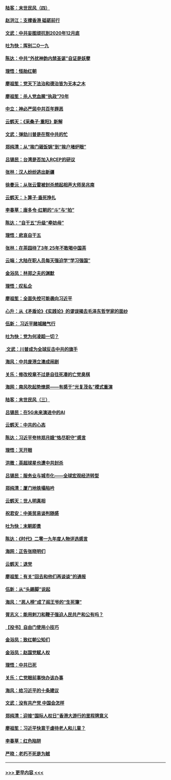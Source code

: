 #### [陆客：末世民风（四）](../pages/nsc993/n11749203.md?t=12281222) 
#### [赵洪江：支撑香港 砥砺前行](../pages/nsc993/n11748482.md?t=12281222) 
#### [文武：中共妄图顽抗到2020年12月底](../pages/nsc993/n11748446.md?t=12281222) 
#### [吐为快：挥别二O一九](../pages/nsc993/n11748411.md?t=12281222) 
#### [陈达：中共“外扰神韵内禁圣诞”自证是妖孽](../pages/nsc993/n11748226.md?t=12281222) 
#### [理悟：怪胎红朝](../pages/nsc993/n11748206.md?t=12281222) 
#### [廖祖笙：党天下法治和德治皆为无本之木](../pages/nsc993/n11748135.md?t=12281222) 
#### [廖祖笙：杀人党血腥“执政”70年](../pages/nsc993/n11745144.md?t=12281222) 
#### [中立：神必严惩中共百年罪恶](../pages/nsc993/n11744970.md?t=12281222) 
#### [云鹤天：《采桑子‧重阳》新解](../pages/nsc993/n11744948.md?t=12281222) 
#### [文武：弹劾川普是在帮中共的忙](../pages/nsc993/n11744758.md?t=12281222) 
#### [郑纯清：从“挨门砸饭锅”到“挨户堵炉眼”](../pages/nsc993/n11744745.md?t=12281222) 
#### [吕锡民：台湾是否加入RCEP的研议](../pages/nsc993/n11744701.md?t=12281222) 
#### [张林：汉人纷纷逃出新疆](../pages/nsc993/n11743530.md?t=12281222) 
#### [徐曼沅：从张云雷被封杀想起相声大师吴兆南](../pages/nsc993/n11741816.md?t=12281222) 
#### [云鹤天：卜算子‧垂死挣扎](../pages/nsc993/n11739956.md?t=12281222) 
#### [李春草：唐多令‧红朝的“斗”与“拍”](../pages/nsc993/n11739830.md?t=12281222) 
#### [陈达：“自干五”升级“牵妨母”](../pages/nsc993/n11739724.md?t=12281222) 
#### [理悟：悲哀自干五](../pages/nsc993/n11739547.md?t=12281222) 
#### [张林：在茶园待了3年 25年不敢喝中国茶](../pages/nsc993/n11739240.md?t=12281222) 
#### [云端：大陆在职人员每天强迫学“学习强国”](../pages/nsc993/n11738735.md?t=12281222) 
#### [金浴凤：林郑之夫的渊默](../pages/nsc993/n11737735.md?t=12281222) 
#### [理悟：叹私企](../pages/nsc993/n11737715.md?t=12281222) 
#### [廖祖笙：全面失控可能袭向习近平](../pages/nsc993/n11737704.md?t=12281222) 
#### [心升：从《矛盾论》《实践论》的谬误揭去毛泽东哲学家的面纱](../pages/nsc993/n11736962.md?t=12281222) 
#### [伍新： 习近平赌城赌气行](../pages/nsc993/n11736929.md?t=12281222) 
#### [吐为快：党为何凌蹈一切？](../pages/nsc993/n11736915.md?t=12281222) 
#### [ 文武：川普成为全球反击中共的旗手](../pages/nsc993/n11736882.md?t=12281222) 
#### [海风：中共废港立澳成闹剧](../pages/nsc993/n11735857.md?t=12281222) 
#### [关乐：修改校章不过是自往死凑的亡党臭棋](../pages/nsc993/n11735097.md?t=12281222) 
#### [海网：南风吹起势燎原——有感于“光复茂名”模式重演](../pages/nsc993/n11732308.md?t=12281222) 
#### [陆客：末世民风（三）](../pages/nsc993/n11732211.md?t=12281222) 
#### [吕锡民：在5G未来演进中的AI](../pages/nsc993/n11730010.md?t=12281222) 
#### [云鹤天：中共的心态](../pages/nsc993/n11729906.md?t=12281222) 
#### [陈达：习近平夸林郑月娥“恪尽职守”感言](../pages/nsc993/n11729881.md?t=12281222) 
#### [理悟：天开眼](../pages/nsc993/n11729699.md?t=12281222) 
#### [洪微：英超球星也遭中共封杀](../pages/nsc993/n11727243.md?t=12281222) 
#### [吕锡民：服务业与城市化——全球宏观经济转型](../pages/nsc993/n11725845.md?t=12281222) 
#### [郑纯清：厦门地铁塌陷吟](../pages/nsc993/n11725813.md?t=12281222) 
#### [云鹤天：世人明真相](../pages/nsc993/n11725621.md?t=12281222) 
#### [祝君安：中美贸易谈判随感](../pages/nsc993/n11725609.md?t=12281222) 
#### [吐为快：末朝即景](../pages/nsc993/n11723365.md?t=12281222) 
#### [陈达：《时代》二零一九年度人物评选感言](../pages/nsc993/n11723337.md?t=12281222) 
#### [海网：正告张晓明们](../pages/nsc993/n11723228.md?t=12281222) 
#### [云鹤天：退党](../pages/nsc993/n11723056.md?t=12281222) 
#### [廖祖笙：有关“回去和他们再谈谈”的通报](../pages/nsc993/n11722442.md?t=12281222) 
#### [伍新：从“头踢脚”说起](../pages/nsc993/n11722429.md?t=12281222) 
#### [海风：“恶人榜”成了阎王爷的“生死簿”](../pages/nsc993/n11722272.md?t=12281222) 
#### [胥志义：能用剌刀和鞭子强迫人民共产和公有吗？](../pages/nsc993/n11720569.md?t=12281222) 
#### [【投书】自由门使用小技巧](../pages/nsc993/n11720180.md?t=12281222) 
#### [金浴凤：致红朝公知们](../pages/nsc993/n11720563.md?t=12281222) 
#### [金浴凤：赵国党赋人权](../pages/nsc993/n11720533.md?t=12281222) 
#### [理悟：中共已死](../pages/nsc993/n11720233.md?t=12281222) 
#### [关乐：亡党眼前事快办该办事](../pages/nsc993/n11719160.md?t=12281222) 
#### [海风：给习近平的十条建议](../pages/nsc993/n11717616.md?t=12281222) 
#### [文武：没有共产党 中国会怎样](../pages/nsc993/n11717584.md?t=12281222) 
#### [郑纯清：迎接“国际人权日”香港大游行的里程牌意义](../pages/nsc993/n11717417.md?t=12281222) 
#### [廖祖笙：习近平快意于虐待老人和儿童？](../pages/nsc993/n11715313.md?t=12281222) 
#### [李春草：红色陷阱](../pages/nsc993/n11715029.md?t=12281222) 
#### [严晓：老朽不死是为贼](../pages/nsc993/n11712910.md?t=12281222) 

----
#### [ >>> 更早内容 <<< ](../indexes/nsc993-earlier.md)
